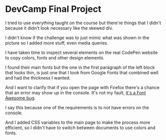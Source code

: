 # DevCamp Final Project
 
I tried to use everything taught on the course but there're things that I didn't because it didn't look necessary like the skewed div.  

I didn't know if the challenge was to just mimic what was shown in the picture so I added more stuff, even media queries.  

I have taken time to inspect several elements on the real CodePen website to copy colors, fonts and other design elements.  

I found their main fonts but the one in the first paragraph of the left block that looks thin, is just one that I took from Google Fonts that combined well and had the thickness I wanted.  

And I want to clarify that if you open the page with Firefox there's a chance that an error may show up in the console. It's not my fault, [it's a Font Awesome bug](https://github.com/FortAwesome/Font-Awesome/issues/19925).  

I say this because one of the requirements is to not have errors on the console.  

And I added CSS variables to the main page to make the process more efficient, so I didn't have to switch between documents to use colors and fonts.